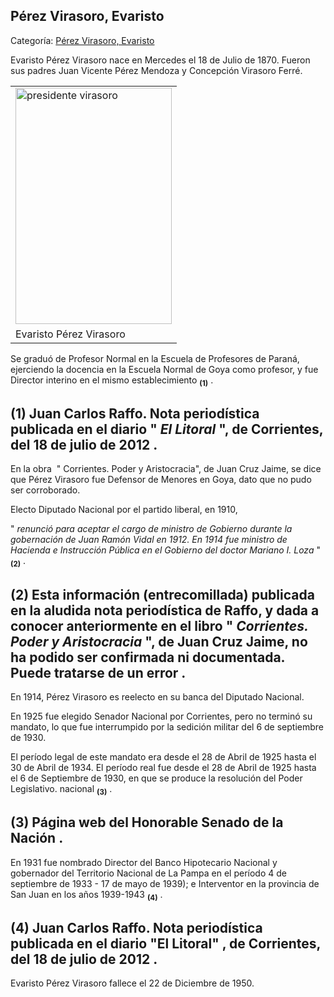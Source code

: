 ## Pérez Virasoro, Evaristo

Categoría: [Pérez Virasoro, Evaristo](http://descubrircorrientes.com.ar/2012/index.php/2709-biografias/l-m-n-n-o-p-q/perez-virasoro-evaristo)

Evaristo Pérez Virasoro nace en Mercedes el 18 de Julio de 1870. Fueron sus padres Juan Vicente Pérez Mendoza y Concepción Virasoro Ferré.

<table><tbody><tr><td><img src="http://descubrircorrientes.com.ar/2012/index.php/2709-biografias/l-m-n-n-o-p-q/images/fotos_de_historia_regional/prez%20virasoro.jpg" width="250" height="378" alt="presidente virasoro"></td></tr><tr><td><span><span><span>Evaristo Pérez Virasoro</span></span></span></td></tr></tbody></table>

Se graduó de Profesor Normal en la Escuela de Profesores de Paraná, ejerciendo la docencia en la Escuela Normal de Goya como profesor, y fue Director interino en el mismo establecimiento <sub><strong><span><span>(1)</span></span></strong></sub> .

## **(1)** Juan Carlos Raffo. Nota periodística publicada en el diario " _El Litoral_ ", de Corrientes, del 18 de julio de 2012 .

En la obra  " Corrientes. Poder y Aristocracia", de Juan Cruz Jaime, se dice que Pérez Virasoro fue Defensor de Menores en Goya, dato que no pudo ser corroborado.

Electo Diputado Nacional por el partido liberal, en 1910,

" _renunció para aceptar el cargo de ministro de Gobierno durante la gobernación de Juan Ramón Vidal en 1912. En 1914 fue ministro de Hacienda e Instrucción Pública en el Gobierno del doctor Mariano I. Loza_ " <sub><strong><span><span>(2)</span></span></strong></sub> .

## **(2)** Esta información (entrecomillada) publicada en la aludida nota periodística de Raffo, y dada a conocer anteriormente en el libro " _Corrientes. Poder y Aristocracia_ ", de Juan Cruz Jaime, no ha podido ser confirmada ni documentada. Puede tratarse de un error .

En 1914, Pérez Virasoro es reelecto en su banca del Diputado Nacional.

En 1925 fue elegido Senador Nacional por Corrientes, pero no terminó su mandato, lo que fue interrumpido por la sedición militar del 6 de septiembre de 1930.

El período legal de este mandato era desde el 28 de Abril de 1925 hasta el 30 de Abril de 1934. El período real fue desde el 28 de Abril de 1925 hasta el 6 de Septiembre de 1930, en que se produce la resolución del Poder Legislativo. nacional <sub><strong><span><span>(3)</span></span></strong></sub> .

## **(3)** Página web del Honorable Senado de la Nación .

En 1931 fue nombrado Director del Banco Hipotecario Nacional y gobernador del Territorio Nacional de La Pampa en el período 4 de septiembre de 1933 - 17 de mayo de 1939); e Interventor en la provincia de San Juan en los años 1939-1943 <sub><strong><span><span>(4)</span></span></strong></sub> .

## **(4)** Juan Carlos Raffo. Nota periodística publicada en el diario "El Litoral" , de Corrientes, del 18 de julio de 2012 . 

Evaristo Pérez Virasoro fallece el 22 de Diciembre de 1950.
